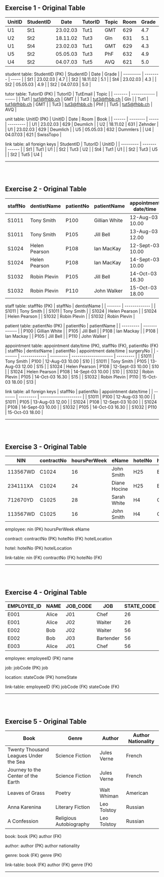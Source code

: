 <!-- | Syntax    | Description |
| --------- | ----------- |
| Header    | Title       |
| Paragraph | Text        |

## Employee Table

| employeeID | name | dept |
| ---------- | ---- | ---- |
| 1          | Andy | dev  | -->

## Exercise 1 - Original Table

| UnitID | StudentID | Date     | TutorID | Topic | Room | Grade | Book      | TutEmail     |
| ------ | --------- | -------- | ------- | ----- | ---- | ----- | --------- | ------------ |
| U1     | St1       | 23.02.03 | Tut1    | GMT   | 629  | 4.7   | Deumlich  | tut1@fhbb.ch |
| U2     | St2       | 18.11.02 | Tut3    | Gln   | 631  | 5.1   | Zehnder   | tut3@fhbb.ch |
| U1     | St4       | 23.02.03 | Tut1    | GMT   | 629  | 4.3   | Deumlich  | tut1@fhbb.ch |
| U5     | St2       | 05.05.03 | Tut3    | PhF   | 632  | 4.9   | Dummlers  | tut3@fhbb.ch |
| U4     | St2       | 04.07.03 | Tut5    | AVQ   | 621  | 5.0   | SwissTopo | tut5@fhbb.ch |

student table: StudentID (PK)
| StudentID | Date | Grade |
| --------- | -------- | ----- |
| St1 | 23.02.03 | 4.7 |
| St2 | 18.11.02 | 5.1 |
| St4 | 23.02.03 | 4.3 |
| St2 | 05.05.03 | 4.9 |
| St2 | 04.07.03 | 5.0 |

tutor table: TutorID (PK)
| TutorID | TutEmail | Topic |
| ------- | ------------ | ----- |
| Tut1 | tut1@fhbb.ch | GMT |
| Tut3 | tut3@fhbb.ch | Gln |
| Tut1 | tut1@fhbb.ch | GMT |
| Tut3 | tut3@fhbb.ch | Phf |
| Tut5 | tut5@fhbb.ch | AVQ |

unit table: UnitID (PK)
| UnitID | Date | Room | Book |
| ------ | -------- | ----- | --------- |
| U1 | 23.02.03 | 629 | Deumlich |
| U2 | 18.11.02 | 631 | Zehnder |
| U1 | 23.02.03 | 629 | Deumlich |
| U5 | 05.05.03 | 632 | Dummlers |
| U4 | 04.07.03 | 621 | SwissTopo |

link table: all foreign keys
| StudentID | TutorID | UnitID |
| --------- | ------- | ------ |
| St1 | Tut1 | U1 |
| St2 | Tut3 | U2 |
| St4 | Tut1 | U1 |
| St2 | Tut3 | U5 |
| St2 | Tut5 | U4 |

---

<br><br>

## Exercise 2 - Original Table

| staffNo | dentistName   | patientNo | patientName   | appointment date/time | surgeryNo |
| ------- | ------------- | --------- | ------------- | --------------------- | --------- |
| S1011   | Tony Smith    | P100      | Gillian White | 12-Aug-03 10.00       | S10       |
| S1011   | Tony Smith    | P105      | Jill Bell     | 13-Aug-03 12.00       | S15       |
| S1024   | Helen Pearson | P108      | Ian MacKay    | 12-Sept-03 10.00      | S10       |
| S1024   | Helen Pearson | P108      | Ian MacKay    | 14-Sept-03 10.00      | S10       |
| S1032   | Robin Plevin  | P105      | Jill Bell     | 14-Oct-03 16.30       | S15       |
| S1032   | Robin Plevin  | P110      | John Walker   | 15-Oct-03 18.00       | S13       |

staff table: staffNo (PK)
| staffNo | dentistName |
| ------- | ------------- |
| S1011 | Tony Smith |
| S1011 | Tony Smith |
| S1024 | Helen Pearson |
| S1024 | Helen Pearson |
| S1032 | Robin Plevin |
| S1032 | Robin Plevin |

patient table: patientNo (PK)
| patientNo | patientName |
| --------- | ------------- |
| P100 | Gillian White |
| P105 | Jill Bell |
| P108 | Ian Mackay |
| P108 | Ian Mackay |
| P105 | Jill Bell |
| P110 | John Walker |

appointment table: appointment date/time (PK), staffNo (FK), patientNo (FK)
| staffNo | dentistName | patientNo | appointment date/time | surgeryNo |
| ------- | ------------- | --------- | --------------------- | --------- |
| S1011 | Tony Smith | P100 | 12-Aug-03 10.00 | S10 |
| S1011 | Tony Smith | P105 | 13-Aug-03 12.00 | S15 |
| S1024 | Helen Pearson | P108 | 12-Sept-03 10.00 | S10 |
| S1024 | Helen Pearson | P108 | 14-Sept-03 10.00 | S10 |
| S1032 | Robin Plevin | P105 | 14-Oct-03 16.30 | S15 |
| S1032 | Robin Plevin | P110 | 15-Oct-03 18.00 | S13 |

link table: all foreign keys
| staffNo | patientNo | appointment date/time |
| ------- | --------- | --------------------- |
| S1011 | P100 | 12-Aug-03 10.00 |
| S1011 | P105 | 13-Aug-03 12.00 |
| S1024 | P108 | 12-Sept-03 10.00 |
| S1024 | P108 | 14-Sept-03 10.00 |
| S1032 | P105 | 14-Oct-03 16.30 |
| S1032 | P110 | 15-Oct-03 18.00 |

---

<br><br>

## Exercise 3 - Original Table

| NIN      | contractNo | hoursPerWeek | eName        | hotelNo | hotelLocation |
| -------- | ---------- | ------------ | ------------ | ------- | ------------- |
| 113567WD | C1024      | 16           | John Smith   | H25     | Edinburgh     |
| 234111XA | C1024      | 24           | Diane Hocine | H25     | Edinburgh     |
| 712670YD | C1025      | 28           | Sarah White  | H4      | Glasgow       |
| 113567WD | C1025      | 16           | John Smith   | H4      | Glasgow       |

employee:
nin (PK)
hoursPerWeek
eName

contract:
contractNo (PK)
hotelNo (FK)
hotelLocation

hotel:
hotelNo (PK)
hotelLocation

link-table:
nin (FK)
contractNo (FK)
hotelNo (FK)

---

<br><br>

## Exercise 4 - Original Table

| EMPLOYEE_ID | NAME  | JOB_CODE | JOB       | STATE_CODE | HOME_STATE |
| ----------- | ----- | -------- | --------- | ---------- | ---------- |
| E001        | Alice | J01      | Chef      | 26         | Michigan   |
| E001        | Alice | J02      | Waiter    | 26         | Michigan   |
| E002        | Bob   | J02      | Waiter    | 56         | Wyoming    |
| E002        | Bob   | J03      | Bartender | 56         | Wyoming    |
| E003        | Alice | J01      | Chef      | 56         | Wyoming    |

employee:
employeeID (PK)
name

job:
jobCode (PK)
job

location:
stateCode (PK)
homeState

link-table:
employeeID (FK)
jobCode (FK)
stateCode (FK)

---

<br><br>

## Exercise 5 - Original Table

| Book                                  | Genre                   | Author      | Author Nationality |
| ------------------------------------- | ----------------------- | ----------- | ------------------ |
| Twenty Thousand Leagues Under the Sea | Science Fiction         | Jules Verne | French             |
| Journey to the Center of the Earth    | Science Fiction         | Jules Verne | French             |
| Leaves of Grass                       | Poetry                  | Walt Whiman | American           |
| Anna Karenina                         | Literary Fiction        | Leo Tolstoy | Russian            |
| A Confession                          | Religious Autobiography | Leo Tolstoy | Russian            |

book:
book (PK)
author (FK)

author:
author (PK)
author nationality

genre:
book (FK)
genre (PK)

link-table:
book (FK)
author (FK)
genre (FK)

---

<br><br>
